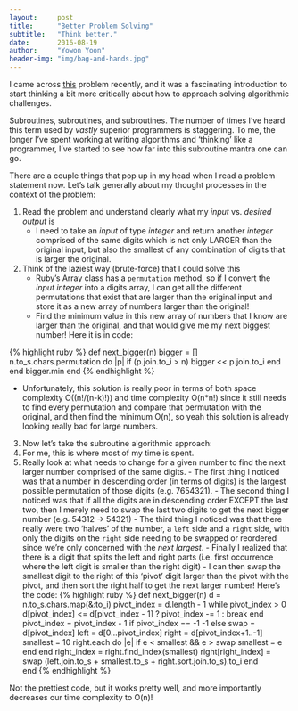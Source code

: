 ```yaml
---
layout:     post
title:      "Better Problem Solving"
subtitle:   "Think better."
date:       2016-08-19
author:     "Yowon Yoon"
header-img: "img/bag-and-hands.jpg"
---
```

I came across [this](https://www.codewars.com/kata/next-bigger-number-with-the-same-digits/ruby) problem recently, and it was a fascinating introduction to start thinking a bit more critically about how to approach solving algorithmic challenges.

Subroutines, subroutines, and subroutines. The number of times I’ve heard this term used by _vastly_ superior programmers is staggering. To me, the longer I’ve spent working at writing algorithms and ‘thinking’ like a programmer, I’ve started to see how far into this subroutine mantra one can go. 

There are a couple things that pop up in my head when I read a problem statement now. Let’s talk generally about my thought processes in the context of the problem:

1. Read the problem and understand clearly what my _input_ vs. _desired output_ is
   - I need to take an _input_ of type _integer_ and return another _integer_ comprised of the same digits which is not only LARGER than the original input, but also the smallest of any combination of digits that is larger the original.
2. Think of the laziest way (brute-force) that I could solve this
   - Ruby’s Array class has a `permutation` method, so if I convert the _input_ _integer_ into a digits array, I can get all the different permutations that exist that are larger than the original input and store it as a new array of numbers larger than the original!
   - Find the minimum value in this new array of numbers that I know are larger than the original, and that would give me my next biggest number! Here it is in code:

{% highlight ruby %}
def next_bigger(n)
  bigger = []
  n.to_s.chars.permutation do |p|
    if (p.join.to_i > n)
      bigger << p.join.to_i
    end
  end
  bigger.min
end
{% endhighlight %}
  - Unfortunately, this solution is really poor in terms of both space complexity O((n!/(n-k)!)) and time complexity O(n*n!) since it still needs to find every permutation and compare that permutation with the original, and then find the minimum O(n), so yeah this solution is already looking really bad for large numbers.  
3. Now let’s take the subroutine algorithmic approach:  
  1. For me, this is where most of my time is spent. 
  2. Really look at what needs to change for a given number to find the next larger number comprised of the same digits.
    - The first thing I noticed was that a number in descending order (in terms of digits) is the largest possible permutation of those digits (e.g. 7654321).
    - The second thing I noticed was that if all the digits are in descending order EXCEPT the last two, then I merely need to swap the last two digits to get the next bigger number (e.g. 54312 → 54321)
    - The third thing I noticed was that there really were two ‘halves’ of the number, a `left` side and a `right` side, with only the digits on the `right` side needing to be swapped or reordered since we’re only concerned with the _next largest_.
    - Finally I realized that there is a digit that splits the left and right parts (i.e. first occurrence where the left digit is smaller than the right digit)
    - I can then swap the smallest digit to the right of this ‘pivot’ digit larger than the pivot with the pivot, and then sort the right half to get the next larger number! Here’s the code:
{% highlight ruby %}
def next_bigger(n)
  d = n.to_s.chars.map(&:to_i)
  pivot_index = d.length - 1
  while pivot_index > 0
    d[pivot_index] <= d[pivot_index - 1] ? pivot_index -= 1 : break
  end
  pivot_index = pivot_index - 1
  if pivot_index == -1
    -1
  else
    swap = d[pivot_index]
    left = d[0...pivot_index]
    right = d[pivot_index+1..-1]
    smallest = 10
    right.each do |e|
      if e < smallest && e > swap
        smallest = e
      end
    end
    right_index = right.find_index(smallest)
    right[right_index] = swap
    (left.join.to_s + smallest.to_s + right.sort.join.to_s).to_i
  end    
end
{% endhighlight %}

Not the prettiest code, but it works pretty well, and more importantly decreases our time complexity to O(n)!